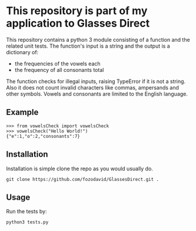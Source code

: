 # This repository is part of my application to Glasses Direct

This repository contains a python 3 module consisting of a function and the related unit tests.
The function's input is a string and the output is a dictionary of:
* the frequencies of the vowels each
* the frequency of all consonants total

The function checks for illegal inputs, raising TypeError if it is not a string. Also it does not count invalid characters like commas, ampersands and other symbols. Vowels and consonants are limited to the English language.

## Example
```
>>> from vowelsCheck import vowelsCheck
>>> vowelsCheck("Hello World!")
{"e":1,"o":2,"consonants":7}
```

## Installation

Installation is simple clone the repo as you would usually do.
```
git clone https://github.com/fozodavid/GlassesDirect.git .
```

## Usage

Run the tests by:
```
python3 tests.py
```